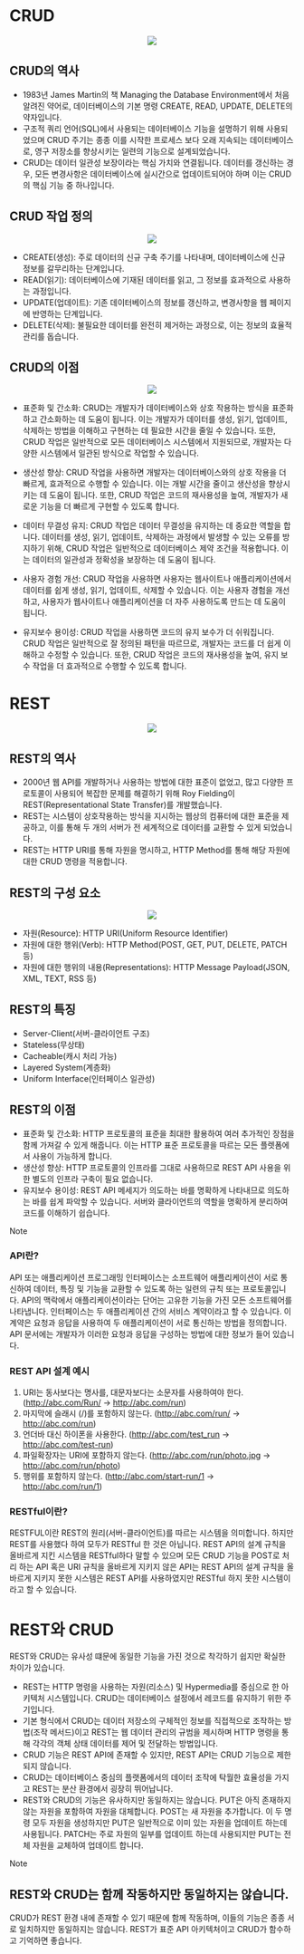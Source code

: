 # CRUD
<p align="center">
  <img src="https://github.com/user-attachments/assets/cb15d64e-f23f-4a88-863c-84e12c648fd8">
</p>

## CRUD의 역사
- 1983년 James Martin의 책 Managing the Database Environment에서 처음 알려진 약어로, 데이터베이스의 기본 명령 CREATE, READ, UPDATE, DELETE의 약자입니다.
- 구조적 쿼리 언어(SQL)에서 사용되는 데이터베이스 기능을 설명하기 위해 사용되었으며 CRUD 주기는 종종 이를 시작한 프로세스 보다 오래 지속되는 데이터베이스로, 
영구 저장소를 향상시키는 일련의 기능으로 설계되었습니다.
- CRUD는 데이터 일관성 보장이라는 핵심 가치와 연결됩니다. 데이터를 갱신하는 경우, 모든 변경사항은 데이터베이스에 실시간으로 업데이트되어야 하며 이는 CRUD의 핵심 기능 중 하나입니다.

## CRUD 작업 정의
<p align="center">
  <img src="https://github.com/user-attachments/assets/569948e7-c7aa-49bd-8ca6-90b018d9460f">
</p>

- CREATE(생성): 주로 데이터의 신규 구축 주기를 나타내며, 데이터베이스에 신규 정보를 갈무리하는 단계입니다.
- READ(읽기): 데이터베이스에 기재된 데이터를 읽고, 그 정보를 효과적으로 사용하는 과정입니다.
- UPDATE(업데이트): 기존 데이터베이스의 정보를 갱신하고, 변경사항을 웹 페이지에 반영하는 단계입니다.
- DELETE(삭제): 불필요한 데이터를 완전히 제거하는 과정으로, 이는 정보의 효율적 관리를 돕습니다.

## CRUD의 이점
<p align="center">
  <img src="https://github.com/user-attachments/assets/4baa7dad-54ae-4456-b602-86d29c963442">
</p>

- 표준화 및 간소화: CRUD는 개발자가 데이터베이스와 상호 작용하는 방식을 표준화하고 간소화하는 데 도움이 됩니다. 
이는 개발자가 데이터를 생성, 읽기, 업데이트, 삭제하는 방법을 이해하고 구현하는 데 필요한 시간을 줄일 수 있습니다. 
또한, CRUD 작업은 일반적으로 모든 데이터베이스 시스템에서 지원되므로, 개발자는 다양한 시스템에서 일관된 방식으로 작업할 수 있습니다.

- 생산성 향상: CRUD 작업을 사용하면 개발자는 데이터베이스와의 상호 작용을 더 빠르게, 효과적으로 수행할 수 있습니다. 
이는 개발 시간을 줄이고 생산성을 향상시키는 데 도움이 됩니다. 또한, CRUD 작업은 코드의 재사용성을 높여, 개발자가 새로운 기능을 더 빠르게 구현할 수 있도록 합니다.

- 데이터 무결성 유지: CRUD 작업은 데이터 무결성을 유지하는 데 중요한 역할을 합니다. 
데이터를 생성, 읽기, 업데이트, 삭제하는 과정에서 발생할 수 있는 오류를 방지하기 위해, CRUD 작업은 일반적으로 데이터베이스 제약 조건을 적용합니다. 
이는 데이터의 일관성과 정확성을 보장하는 데 도움이 됩니다.

- 사용자 경험 개선: CRUD 작업을 사용하면 사용자는 웹사이트나 애플리케이션에서 데이터를 쉽게 생성, 읽기, 업데이트, 삭제할 수 있습니다. 
이는 사용자 경험을 개선하고, 사용자가 웹사이트나 애플리케이션을 더 자주 사용하도록 만드는 데 도움이 됩니다.

- 유지보수 용이성: CRUD 작업을 사용하면 코드의 유지 보수가 더 쉬워집니다. CRUD 작업은 일반적으로 잘 정의된 패턴을 따르므로, 개발자는 코드를 더 쉽게 이해하고 수정할 수 있습니다. 
또한, CRUD 작업은 코드의 재사용성을 높여, 유지 보수 작업을 더 효과적으로 수행할 수 있도록 합니다.


# REST
<p align="center">
  <img src="https://github.com/user-attachments/assets/892327c2-46d0-432c-9613-9c1d2567136e">
</p>

## REST의 역사
- 2000년 웹 API를 개발하거나 사용하는 방법에 대한 표준이 없었고, 많고 다양한 프로토콜이 사용되어 복잡한 문제를 해결하기 위해 Roy Fielding이 REST(Representational State Transfer)를 개발했습니다.
- REST는 시스템이 상호작용하는 방식을 지시하는 웹상의 컴퓨터에 대한 표준을 제공하고, 이를 통해 두 개의 서버가 전 세계적으로 데이터를 교환할 수 있게 되었습니다.
- REST는 HTTP URI를 통해 자원을 명시하고, HTTP Method를 통해 해당 자원에 대한 CRUD 명령을 적용합니다.

## REST의 구성 요소
<p align="center">
  <img src="https://github.com/user-attachments/assets/2c9e89c6-2059-4fcb-85e7-4abcb7cb8e62">
</p>

- 자원(Resource): HTTP URI(Uniform Resource Identifier)
- 자원에 대한 행위(Verb): HTTP Method(POST, GET, PUT, DELETE, PATCH 등)
- 자원에 대한 행위의 내용(Representations): HTTP Message Payload(JSON, XML, TEXT, RSS 등)

## REST의 특징
- Server-Client(서버-클라이언트 구조)
- Stateless(무상태)
- Cacheable(캐시 처리 가능)
- Layered System(계층화)
- Uniform Interface(인터페이스 일관성)

## REST의 이점
- 표준화 및 간소화: HTTP 프로토콜의 표준을 최대한 활용하여 여러 추가적인 장점을 함께 가져갈 수 있게 해줍니다. 이는 HTTP 표준 프로토콜을 따르는 모든 플렛폼에서 사용이 가능하게 합니다. 
- 생산성 향상: HTTP 프로토콜의 인프라를 그대로 사용하므로 REST API 사용을 위한 별도의 인프라 구축이 필요 없습니다.
- 유지보수 용이성: REST API 메세지가 의도하는 바를 명확하게 나타내므로 의도하는 바를 쉽게 파악할 수 있습니다. 서버와 클라이언트의 역할을 명확하게 분리하여 코드를 이해하기 쉽습니다.

> [!NOTE]
> ### API란?
> API 또는 애플리케이션 프로그래밍 인터페이스는 소프트웨어 애플리케이션이 서로 통신하여 데이터, 특징 및 기능을 교환할 수 있도록 하는 일련의 규칙 또는 프로토콜입니다.
> API의 맥락에서 애플리케이션이라는 단어는 고유한 기능을 가진 모든 소프트웨어를 나타냅니다. 인터페이스는 두 애플리케이션 간의 서비스 계약이라고 할 수 있습니다.
> 이 계약은 요청과 응답을 사용하여 두 애플리케이션이 서로 통신하는 방법을 정의합니다. API 문서에는 개발자가 이러한 요청과 응답을 구성하는 방법에 대한 정보가 들어 있습니다.
> 
> ### REST API 설계 예시
> 1. URI는 동사보다는 명사를, 대문자보다는 소문자를 사용하여야 한다. (http://abc.com/Run/ -> http://abc.com/run)
> 2. 마지막에 슬래시 (/)를 포함하지 않는다. (http://abc.com/run/ -> http://abc.com/run)
> 3. 언더바 대신 하이폰을 사용한다. (http://abc.com/test_run -> http://abc.com/test-run)
> 4. 파일확장자는 URI에 포함하지 않는다. (http://abc.com/run/photo.jpg -> http://abc.com/run/photo)
> 5. 행위를 포함하지 않는다. (http://abc.com/start-run/1 -> http://abc.com/run/1)
>
> ### RESTful이란?
> RESTFUL이란 REST의 원리(서버-클라이언트)를 따르는 시스템을 의미합니다. 하지만 REST를 사용했다 하여 모두가 RESTful 한 것은 아닙니다.  REST API의 설계 규칙을 올바르게 지킨 시스템을 RESTful하다 말할 수 있으며
> 모든 CRUD 기능을 POST로 처리 하는 API 혹은 URI 규칙을 올바르게 지키지 않은 API는 REST API의 설계 규칙을 올바르게 지키지 못한 시스템은 REST API를 사용하였지만 RESTful 하지 못한 시스템이라고 할 수 있습니다.


# REST와 CRUD
REST와 CRUD는 유사성 떄문에 동일한 기능을 가진 것으로 착각하기 쉽지만 확실한 차이가 있습니다.

- REST는 HTTP 명령을 사용하는 자원(리소스) 및 Hypermedia를 중심으로 한 아키텍처 시스템입니다. CRUD는 데이터베이스 설정에서 레코드를 유지하기 위한 주기입니다.
- 기본 형식에서 CRUD는 데이터 저장소의 구체적인 정보를 직접적으로 조작하는 방법(조작 메서드)이고 REST는 웹 데이터 관리의 규범을 제시하며 HTTP 명령을 통해 각각의 객체 상태 데이터를 제어 및 전달하는 방법입니다.
- CRUD 기능은 REST API에 존재할 수 있지만, REST API는 CRUD 기능으로 제한되지 않습니다.
- CRUD는 데이터베이스 중심의 플랫폼에서의 데이터 조작에 탁월한 효율성을 가지고 REST는 분산 환경에서 굉장히 뛰어납니다.
- REST와 CRUD의 기능은 유사하지만 동일하지는 않습니다. PUT은 아직 존재하지 않는 자원을 포함하여 자원을 대체합니다. POST는 새 자원을 추가합니다. 
이 두 명령 모두 자원을 생성하지만 PUT은 일반적으로 이미 있는 자원을 업데이트 하는데 사용됩니다. PATCH는 주로 자원의 일부를 업데이트 하는데 사용되지만 PUT는 전체 자원을 교체하여 업데이트 합니다.

> [!NOTE]
> ## REST와 CRUD는 함께 작동하지만 동일하지는 않습니다.
> CRUD가 REST 환경 내에 존재할 수 있기 때문에 함께 작동하며, 이들의 기능은 종종 서로 일치하지만 동일하지는 않습니다. REST가 표준 API 아키텍처이고 CRUD가 함수하고 기억하면 좋습니다.
